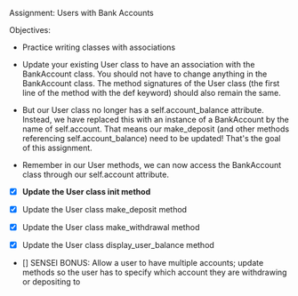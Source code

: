 Assignment: Users with Bank Accounts

Objectives:

- Practice writing classes with associations

- Update your existing User class to have an association with the BankAccount class. You should not have to change anything in the BankAccount class. The method signatures of the User class (the first line of the method with the def keyword) should also remain the same.

- But our User class no longer has a self.account_balance attribute. Instead, we have replaced this with an instance of a BankAccount by the name of self.account. That means our make_deposit (and other methods referencing self.account_balance) need to be updated! That's the goal of this assignment.

- Remember in our User methods, we can now access the BankAccount class through our self.account attribute.

- [x] **Update the User class __init__ method**

- [x] Update the User class make_deposit method

- [x] Update the User class make_withdrawal method

- [x] Update the User class display_user_balance method

- [] SENSEI BONUS: Allow a user to have multiple accounts; update methods so the user has to specify which account they are withdrawing or depositing to